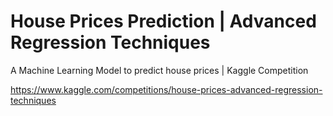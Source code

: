 # House Prices Prediction | Advanced Regression Techniques

A Machine Learning Model to predict house prices | Kaggle Competition

https://www.kaggle.com/competitions/house-prices-advanced-regression-techniques
